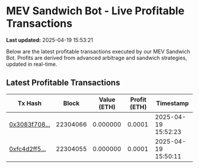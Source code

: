 # MEV Sandwich Bot - Live Profitable Transactions

**Last updated:** 2025-04-19 15:53:21

Below are the latest profitable transactions executed by our MEV Sandwich Bot. Profits are derived from advanced arbitrage and sandwich strategies, updated in real-time.

## Latest Profitable Transactions

| Tx Hash | Block | Value (ETH) | Profit (ETH) | Timestamp |
|---------|-------|-------------|--------------|-----------|
| [0x3083f708...](https://etherscan.io/tx/0x3083f708310fed2b27939298a3fc305b1f57561125633692dc2fc8822bbe70b9) | 22304066 | 0.000000 | 0.0001 | 2025-04-19 15:52:23 |
| [0xfc4d2ff5...](https://etherscan.io/tx/0xfc4d2ff5638e4f1a143269ad2bc0c7b7c1d15a42232d269fff2d11e550a86fba) | 22304055 | 0.000000 | 0.0001 | 2025-04-19 15:50:11 |
